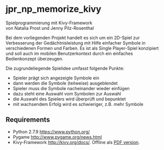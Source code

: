jpr_np_memorize_kivy
====
Spielprogrammierung mit Kivy-Framework  <br />
von Natalia Prost und Jenny Pilz-Rosenthal

Bei dem vorliegenden Projekt handelt es sich um ein 2D-Spiel zur Verbesserung der Gedächtnisleistung mit Hilfe einfacher Symbole in verschiedenen Formen und Farben. Es ist als Single Player-Spiel konzipiert und soll auch im mobilen Benutzerkontext durch ein einfaches Bedienkonzept überzeugen.

Die zugrundeliegende Spielidee umfasst folgende Punkte:
-	Spieler prägt sich angezeigte Symbole ein
-	dann werden die Symbole (teilweise) ausgeblendet
-	Spieler muss die Symbole nacheinander wieder einfügen
-	dazu steht eine Auswahl vom Symbolen zur Auswahl
-	die Auswahl des Spielers wird überprüft und bepunktet
-	mit wachsendem Erfolg wird es schwieriger, z.B. mehr Symbole

Requirements
----------------------------------------
- Python 2.7.9 https://www.python.org/
- Pygame http://www.pygame.org/news.html
- Kivy-Framework http://kivy.org/docs/. Offline als [PDF version](http://kivy.org/docs/pdf/Kivy-latest.pdf).
